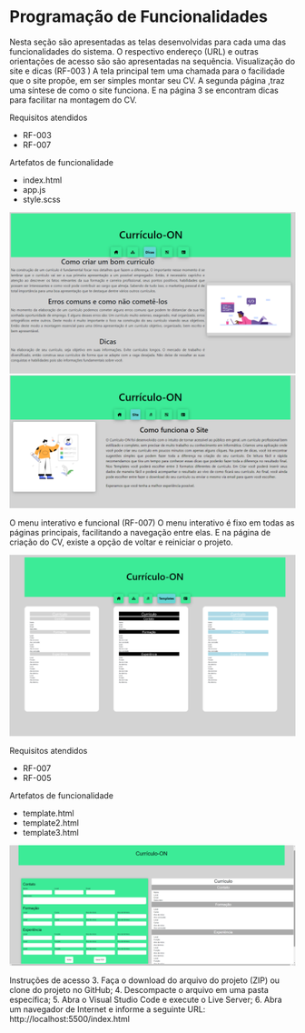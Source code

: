 # Programação de Funcionalidades

Nesta seção são apresentadas as telas desenvolvidas para cada uma das funcionalidades
do sistema. O respectivo endereço (URL) e outras orientações de acesso são são
apresentadas na sequência.
Visualização do site e dicas (RF-003 )
A tela principal tem uma chamada para o facilidade que o site propõe, em ser simples montar seu CV. A segunda página ,traz uma síntese de como o site funciona. E na página 3 se encontram dicas para facilitar na montagem do CV.

Requisitos atendidos
  - RF-003
  - RF-007
  
Artefatos de funcionalidade
  - index.html
  - app.js
  - style.scss
 

![Telas](img/dicas1.png) 
![Telas](img/funciona.png)

O menu interativo e funcional (RF-007)
O menu interativo é fixo em todas as páginas principais, facilitando a navegação entre elas. E na página de criação do CV, existe a opção de voltar e reiniciar o projeto.

![Navegador](img/pagTemplates.png)

Requisitos atendidos
  - RF-007
  - RF-005

Artefatos de funcionalidade
  - template.html
  - template2.html
  - template3.html
  
![Input](img/input.png)
  
Instruções de acesso
3. Faça o download do arquivo do projeto (ZIP) ou clone do projeto no GitHub;
4. Descompacte o arquivo em uma pasta específica;
5. Abra o Visual Studio Code e execute o Live Server;
6. Abra um navegador de Internet e informe a seguinte URL:
http://localhost:5500/index.html

